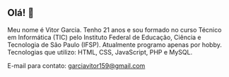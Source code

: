 ## Olá! 👋

Meu nome é Vitor Garcia. Tenho 21 anos e sou formado no curso Técnico em Informática (TIC) pelo Instituto Federal de Educação, Ciência e Tecnologia de São Paulo (IFSP). Atualmente programo apenas por hobby. Tecnologias que utilizo: HTML, CSS, JavaScript, PHP e MySQL.

E-mail para contato: garciavitor159@gmail.com

